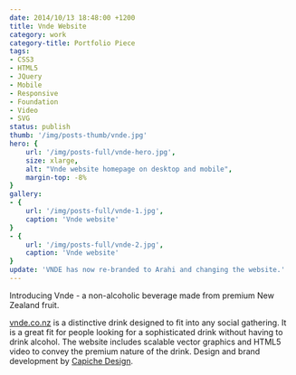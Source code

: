 ```yaml
---
date: 2014/10/13 18:48:00 +1200
title: Vnde Website
category: work
category-title: Portfolio Piece
tags:
- CSS3
- HTML5
- JQuery
- Mobile
- Responsive
- Foundation
- Video
- SVG
status: publish
thumb: '/img/posts-thumb/vnde.jpg'
hero: {
	url: '/img/posts-full/vnde-hero.jpg',
	size: xlarge,
	alt: "Vnde website homepage on desktop and mobile",
	margin-top: -8%
}
gallery:
- {
	url: '/img/posts-full/vnde-1.jpg',
	caption: 'Vnde website'
}
- {
	url: '/img/posts-full/vnde-2.jpg',
	caption: 'Vnde website'
}
update: 'VNDE has now re-branded to Arahi and changing the website.'
---
```


Introducing Vnde - a non-alcoholic beverage made from premium New Zealand fruit.

[vnde.co.nz](http://www.vnde.nz/ "Visit Vnde website") is a distinctive drink designed to fit into any social gathering. It is a great fit for people looking for a sophisticated drink without having to drink alcohol. The website includes scalable vector graphics and HTML5 video to convey the premium nature of the drink. Design and brand development by [Capiche Design](http://www.capiche.co.nz "Visit Capiche website").
